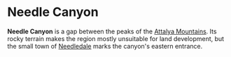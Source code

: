 # Needle Canyon

**Needle Canyon** is a gap between the peaks of the [Attalya Mountains](attalya-mountains/attalya-mountains.md). Its rocky terrain makes the region mostly unsuitable for land development, but the small town of [Needledale](../../../societies/esterfell-accord/needledale.md) marks the canyon's eastern entrance.
